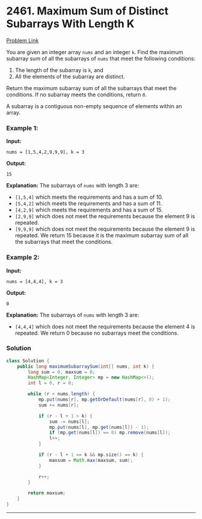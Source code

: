# 2461. Maximum Sum of Distinct Subarrays With Length K

[Problem Link](https://leetcode.com/problems/maximum-sum-of-distinct-subarrays-with-length-k/)

You are given an integer array `nums` and an integer `k`. Find the maximum subarray sum of all the subarrays of `nums` that meet the following conditions:

1. The length of the subarray is `k`, and
2. All the elements of the subarray are distinct.

Return the maximum subarray sum of all the subarrays that meet the conditions. If no subarray meets the conditions, return `0`.

A subarray is a contiguous non-empty sequence of elements within an array.

### Example 1:

**Input:**

```plaintext
nums = [1,5,4,2,9,9,9], k = 3
```

**Output:**

```plaintext
15
```

**Explanation:**
The subarrays of `nums` with length 3 are:

- `[1,5,4]` which meets the requirements and has a sum of 10.
- `[5,4,2]` which meets the requirements and has a sum of 11.
- `[4,2,9]` which meets the requirements and has a sum of 15.
- `[2,9,9]` which does not meet the requirements because the element 9 is repeated.
- `[9,9,9]` which does not meet the requirements because the element 9 is repeated.
  We return 15 because it is the maximum subarray sum of all the subarrays that meet the conditions.

### Example 2:

**Input:**

```plaintext
nums = [4,4,4], k = 3
```

**Output:**

```plaintext
0
```

**Explanation:**
The subarrays of `nums` with length 3 are:

- `[4,4,4]` which does not meet the requirements because the element 4 is repeated.
  We return 0 because no subarrays meet the conditions.

### Solution

```java
class Solution {
    public long maximumSubarraySum(int[] nums, int k) {
        long sum = 0, maxsum = 0;
        HashMap<Integer, Integer> mp = new HashMap<>();
        int l = 0, r = 0;

        while (r < nums.length) {
            mp.put(nums[r], mp.getOrDefault(nums[r], 0) + 1);
            sum += nums[r];

            if (r - l + 1 > k) {
                sum -= nums[l];
                mp.put(nums[l], mp.get(nums[l]) - 1);
                if (mp.get(nums[l]) == 0) mp.remove(nums[l]);
                l++;
            }

            if (r - l + 1 == k && mp.size() == k) {
                maxsum = Math.max(maxsum, sum);
            }

            r++;
        }

        return maxsum;
    }
}
```

---